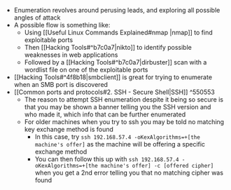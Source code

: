 - Enumeration revolves around perusing leads, and exploring all possible angles of attack
- A possible flow is something like: 
	- Using [[Useful Linux Commands Explained#nmap |nmap]] to find exploitable ports 
	- Then [[Hacking Tools#^b7c0a7|nikto]] to identify possible weaknesses in web applications 
	- Followed by a [[Hacking Tools#^b7c0a7|dirbuster]] scan with a wordlist file on one of the exploitable ports
- [[Hacking Tools#^4f8b18|smbclient]] is great for trying to enumerate when an SMB port is discovered
- [[Common ports and protocols#2. SSH - Secure Shell|SSH]] ^550553
	- The reason to attempt SSH enumeration despite it being so secure is that you may be shown a banner telling you the SSH version and who made it, which info that can be further enumerated
	- For older machines when you try to ssh you may be told no matching key exchange method is found
		- In this case, try `ssh 192.168.57.4 -oKexAlgorithms=+[the machine's offer]` as the machine will be offering a specific exchange method
		- You can then follow this up with `ssh 192.168.57.4 -oKexAlgorithms=+[the machine's offer] -c [offered cipher]` when you get a 2nd error telling you that no matching cipher was found